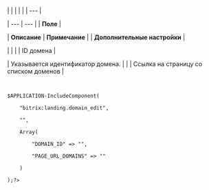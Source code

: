 |  |  |  |  |
| --- |

| --- | --- |
| **Поле** |

| **Описание** | **Примечание** |
| **Дополнительные настройки** |

| | |
| ID домена |

| Указывается идентификатор домена. |  |
| Ссылка на страницу со списком доменов |

```
  

$APPLICATION-IncludeComponent(

	"bitrix:landing.domain_edit",

	"",

	Array(

		"DOMAIN_ID" => "",

		"PAGE_URL_DOMAINS" => ""

	)

);?>  



```